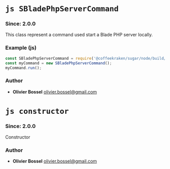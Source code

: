 

<!-- @namespace    sugar.node.server -->

# ```js SBladePhpServerCommand ```
### Since: 2.0.0

This class represent a command used start a Blade PHP server locally.


### Example (js)

```js
const SBladePhpServerCommand = require('@coffeekraken/sugar/node/build/commands/SBladePhpServerCommand');
const myCommand = new SBladePhpServerCommand();
myCommand.run();
```


### Author
- **Olivier Bossel** <a href="mailto:olivier.bossel@gmail.com">olivier.bossel@gmail.com</a> 





# ```js constructor ```
### Since: 2.0.0

Constructor




### Author
- **Olivier Bossel** <a href="mailto:olivier.bossel@gmail.com">olivier.bossel@gmail.com</a> 

